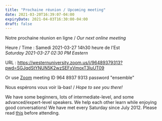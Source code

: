 ```yaml
---
title: "Prochaine réunion / Upcoming meeting"
date: 2021-03-20T16:39:07-04:00
expiryDate: 2021-04-03T16:30:00-04:00
draft: false
---
```


Notre prochaine réunion en ligne / _Our next online meeting_

Heure / Time
: Samedi 2021-03-27 14h30 heure de l'Est  
  _Saturday 2021-03-27 02:30 PM Eastern_

URL
: https://westernuniversity.zoom.us/j/96489379313?pwd=SGJqdStYNUN5K2wzSEFxVmoxT3luUT09

Or use [Zoom](https://zoom.us/) meeting ID 964 8937 9313 password "ensemble"
<!--more-->

Nous espérons vous voir là-bas! / _Hope to see you there!_

We have some beginners, lots of intermediate-level, and some advanced/expert-level speakers. We help each other learn while enjoying good conversations! We have met every Saturday since July 2012. Please read [this](/about/) before attending.

